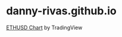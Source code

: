 # danny-rivas.github.io

<!-- TradingView Widget BEGIN -->
<div class="tradingview-widget-container">
  <div id="tradingview_852ac"></div>
  <div class="tradingview-widget-copyright"><a href="https://www.tradingview.com/symbols/ETHUSD/?exchange=BITSTAMP" rel="noopener" target="_blank"><span class="blue-text">ETHUSD Chart</span></a> by TradingView</div>
  <script type="text/javascript" src="https://s3.tradingview.com/tv.js"></script>
  <script type="text/javascript">
  new TradingView.widget(
  {
  "autosize": true,
  "symbol": "BITSTAMP:ETHUSD",
  "interval": "D",
  "timezone": "Etc/UTC",
  "theme": "light",
  "style": "1",
  "locale": "en",
  "toolbar_bg": "#f1f3f6",
  "enable_publishing": false,
  "hide_side_toolbar": false,
  "allow_symbol_change": true,
  "container_id": "tradingview_852ac"
}
  );
  </script>
</div>
<!-- TradingView Widget END -->
